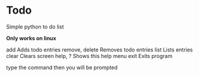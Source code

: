 # Todo
Simple python to do list

**Only works on linux**

add Adds todo entries
remove, delete Removes todo entries
list Lists entries
clear Clears screen 
help, ? Shows this help menu
exit Exits program

type the command then you will be prompted